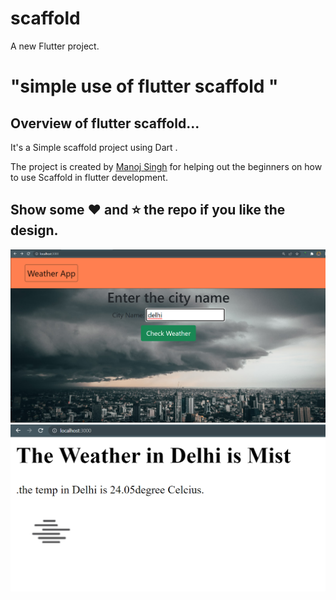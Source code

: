 # scaffold

A new Flutter project.
# "simple use of flutter scaffold "

## Overview of flutter scaffold...

It's a  Simple scaffold project using Dart .

The project is created by [Manoj Singh](https://www.linkedin.com/in/manojbishtt/) for helping out the beginners on how to use Scaffold in flutter development.

## Show some :heart: and :star: the repo if you like the design.

![WeatherApp](https://github.com/MaahiSinghGit/Weather-Website/blob/master/img/weather1.png)
![WeatherApp](https://github.com/MaahiSinghGit/Weather-Website/blob/master/img/weather2.png)
